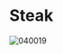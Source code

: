 # Steak

![040019](https://user-images.githubusercontent.com/50277379/139855413-37b59c89-42f9-4d98-82ca-d7dfc6b712d5.jpg)

